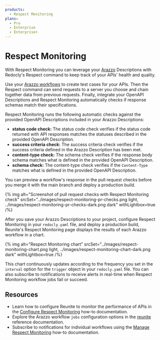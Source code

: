 ```yaml
---
products:
  - Respect Monitoring
plans:
  - Pro
  - Enterprise
  - Enterprise+
---
```

# Respect Monitoring

With Respect Monitoring you can leverage your [Arazzo](https://www.openapis.org/arazzo) Descriptions with Redocly's Respect command to keep track of your APIs' health and quality.

Use your [Arazzo workflows](https://spec.openapis.org/arazzo/latest.html#workflow-object) to create test cases for your APIs.
Then the Respect command can send requests to a server you choose and chain together data from previous requests.
Finally, integrate your OpenAPI Descriptions and Respect Monitoring automatically checks if response schemas match their specifications.

Respect Monitoring runs the following automatic checks against the provided OpenAPI Descriptions included in your Arazzo Descriptions:

- **status code check:** The status code check verifies if the status code returned with API responses matches the statuses described in the provided OpenAPI Description.
- **success criteria check:** The success criteria check verifies if the success criteria defined in the Arazzo Description has been met.
- **content-type check:** The schema check verifies if the response body schema matches what is defined in the provided OpenAPI Description.
- **schema check:** The content-type check verifies if the `Content-Type` matches what is defined in the provided OpenAPI Description.

You can preview a workflow's response in the pull request checks before you merge it with the main branch and deploy a production build.

{% img alt="Screenshot of pull request checks with Respect Monitoring check" srcSet="../images/respect-monitoring-pr-checks.png light, ../images/respect-monitoring-pr-checks-dark.png dark" withLightbox=true /%}

After you save your Arazzo Descriptions to your project, configure Respect Monitoring in your `redocly.yaml` file, and deploy a production build, Reunite's Respect Monitoring page displays the results of each Arazzo workflow in a chart.

{% img alt="Respect Monitoring chart" srcSet="../images/respect-monitoring-chart.png light, ../images/respect-monitoring-chart-dark.png dark" withLightbox=true /%}

This chart continuously updates according to the frequency you set in the `interval` option for the `trigger` object in your `redocly.yaml` file.
You can also subscribe to notifications to receive alerts in real-time when Respect Monitoring workflow jobs fail or succeed.

## Resources

* Learn how to configure Reunite to monitor the performance of APIs in the [Configure Respect Monitoring](./configure-respect-monitoring.md) how-to documentation.
* Explore the Arazzo workflow `jobs` configuration options in the [reunite](../../reunite.md) reference documentation.
* Subscribe to notifications for individual workflows using the [Manage Respect Monitoring](./manage-respect-monitoring.md) how-to documentation.
